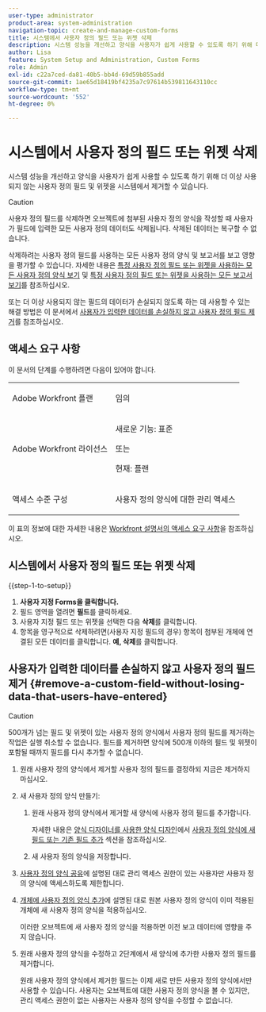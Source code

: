 ```yaml
---
user-type: administrator
product-area: system-administration
navigation-topic: create-and-manage-custom-forms
title: 시스템에서 사용자 정의 필드 또는 위젯 삭제
description: 시스템 성능을 개선하고 양식을 사용자가 쉽게 사용할 수 있도록 하기 위해 더 이상 사용되지 않는 사용자 정의 필드 및 위젯을 시스템에서 제거할 수 있습니다.
author: Lisa
feature: System Setup and Administration, Custom Forms
role: Admin
exl-id: c22a7ced-da81-40b5-bb4d-69d59b855add
source-git-commit: 1ae65d18419bf4235a7c97614b539811643110cc
workflow-type: tm+mt
source-wordcount: '552'
ht-degree: 0%

---
```


# 시스템에서 사용자 정의 필드 또는 위젯 삭제

시스템 성능을 개선하고 양식을 사용자가 쉽게 사용할 수 있도록 하기 위해 더 이상 사용되지 않는 사용자 정의 필드 및 위젯을 시스템에서 제거할 수 있습니다.

>[!CAUTION]
>
>사용자 정의 필드를 삭제하면 오브젝트에 첨부된 사용자 정의 양식을 작성할 때 사용자가 필드에 입력한 모든 사용자 정의 데이터도 삭제됩니다. 삭제된 데이터는 복구할 수 없습니다.
>
>삭제하려는 사용자 정의 필드를 사용하는 모든 사용자 정의 양식 및 보고서를 보고 영향을 평가할 수 있습니다. 자세한 내용은 [특정 사용자 정의 필드 또는 위젯을 사용하는 모든 사용자 정의 양식 보기](../../../administration-and-setup/customize-workfront/create-manage-custom-forms/view-all-custom-forms-that-use-a-particular-custom-field.md) 및 [특정 사용자 정의 필드 또는 위젯을 사용하는 모든 보고서 보기](../../../administration-and-setup/customize-workfront/create-manage-custom-forms/view-all-reports-that-use-a-particular-custom-field.md)를 참조하십시오.
>
>또는 더 이상 사용되지 않는 필드의 데이터가 손실되지 않도록 하는 데 사용할 수 있는 해결 방법은 이 문서에서 [사용자가 입력한 데이터를 손실하지 않고 사용자 정의 필드 제거](#remove-a-custom-field-without-losing-data-that-users-have-entered)를 참조하십시오.

## 액세스 요구 사항

이 문서의 단계를 수행하려면 다음이 있어야 합니다.

<table style="table-layout:auto"> 
 <col> 
 <col> 
 <tbody> 
  <tr data-mc-conditions=""> 
   <td role="rowheader"> <p>Adobe Workfront 플랜</p> </td> 
   <td>임의</td> 
  </tr> 
  <tr> 
   <td role="rowheader">Adobe Workfront 라이선스</td> 
   <td>
   <p>새로운 기능: 표준</p>
   <p>또는</p>
   <p>현재: 플랜</p></td>
  </tr> 
  <tr data-mc-conditions=""> 
   <td role="rowheader">액세스 수준 구성</td> 
   <td> <p>사용자 정의 양식에 대한 관리 액세스</p> </td> 
  </tr> 
 </tbody> 
</table>

이 표의 정보에 대한 자세한 내용은 [Workfront 설명서의 액세스 요구 사항](/help/quicksilver/administration-and-setup/add-users/access-levels-and-object-permissions/access-level-requirements-in-documentation.md)을 참조하십시오.

## 시스템에서 사용자 정의 필드 또는 위젯 삭제

{{step-1-to-setup}}

1. **사용자 지정 Forms을 클릭합니다.**
1. 필드 영역을 열려면 **필드**&#x200B;를 클릭하세요.
1. 사용자 지정 필드 또는 위젯을 선택한 다음 **삭제**&#x200B;를 클릭합니다.
1. 항목을 영구적으로 삭제하려면(사용자 지정 필드의 경우) 항목이 첨부된 개체에 연결된 모든 데이터를 클릭합니다. **예, 삭제**&#x200B;를 클릭합니다.

## 사용자가 입력한 데이터를 손실하지 않고 사용자 정의 필드 제거 {#remove-a-custom-field-without-losing-data-that-users-have-entered}

>[!CAUTION]
>
>500개가 넘는 필드 및 위젯이 있는 사용자 정의 양식에서 사용자 정의 필드를 제거하는 작업은 실행 취소할 수 없습니다. 필드를 제거하면 양식에 500개 이하의 필드 및 위젯이 포함될 때까지 필드를 다시 추가할 수 없습니다.

1. 원래 사용자 정의 양식에서 제거할 사용자 정의 필드를 결정하되 지금은 제거하지 마십시오.
1. 새 사용자 정의 양식 만들기:

   1. 원래 사용자 정의 양식에서 제거할 새 양식에 사용자 정의 필드를 추가합니다.

      자세한 내용은 [양식 디자이너를 사용한 양식 디자인](/help/quicksilver/administration-and-setup/customize-workfront/create-manage-custom-forms/form-designer/design-a-form/design-a-form.md)에서 [사용자 정의 양식에 새 필드 또는 기존 필드 추가](/help/quicksilver/administration-and-setup/customize-workfront/create-manage-custom-forms/form-designer/design-a-form/design-a-form.md#add-new-or-existing-fields-to-your-custom-form) 섹션을 참조하십시오.

   1. 새 사용자 정의 양식을 저장합니다.

1. [사용자 정의 양식 공유](../../../administration-and-setup/customize-workfront/create-manage-custom-forms/share-access-to-a-custom-form.md)에 설명된 대로 관리 액세스 권한이 있는 사용자만 사용자 정의 양식에 액세스하도록 제한합니다.
1. [개체에 사용자 정의 양식 추가](../../../workfront-basics/work-with-custom-forms/add-a-custom-form-to-an-object.md)에 설명된 대로 원본 사용자 정의 양식이 이미 적용된 개체에 새 사용자 정의 양식을 적용하십시오.

   이러한 오브젝트에 새 사용자 정의 양식을 적용하면 이전 보고 데이터에 영향을 주지 않습니다.

1. 원래 사용자 정의 양식을 수정하고 2단계에서 새 양식에 추가한 사용자 정의 필드를 제거합니다.

   원래 사용자 정의 양식에서 제거한 필드는 이제 새로 만든 사용자 정의 양식에서만 사용할 수 있습니다. 사용자는 오브젝트에 대한 사용자 정의 양식을 볼 수 있지만, 관리 액세스 권한이 없는 사용자는 사용자 정의 양식을 수정할 수 없습니다.
